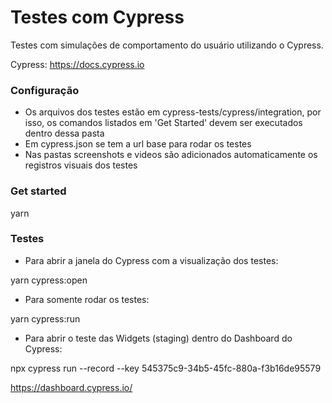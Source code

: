 # Testes com Cypress

Testes com simulações de comportamento do usuário utilizando o Cypress.

Cypress: https://docs.cypress.io

### Configuração 

- Os arquivos dos testes estão em cypress-tests/cypress/integration, por isso, os comandos listados em 'Get Started' devem ser executados dentro dessa pasta
- Em cypress.json se tem a url base para rodar os testes
- Nas pastas screenshots e videos são adicionados automaticamente os registros visuais dos testes

### Get started

yarn
 
### Testes

- Para abrir a janela do Cypress com a visualização dos testes: 

yarn cypress:open 


- Para somente rodar os testes: 

yarn cypress:run


- Para abrir o teste das Widgets (staging) dentro do Dashboard do Cypress:

npx cypress run --record --key 545375c9-34b5-45fc-880a-f3b16de95579

https://dashboard.cypress.io/








